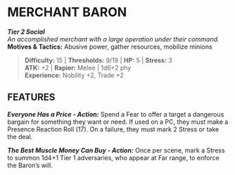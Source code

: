# MERCHANT BARON

***Tier 2 Social***  
*An accomplished merchant with a large operation under their command.*  
**Motives & Tactics:** Abusive power, gather resources, mobilize minions

> **Difficulty:** 15 | **Thresholds:** 9/19 | **HP:** 5 | **Stress:** 3  
> **ATK:** +2 | **Rapier:** Melee | 1d6+2 phy  
> **Experience:** Nobility +2, Trade +2

## FEATURES

***Everyone Has a Price - Action:*** Spend a Fear to offer a target a dangerous bargain for something they want or need. If used on a PC, they must make a Presence Reaction Roll (17). On a failure, they must mark 2 Stress or take the deal.

***The Best Muscle Money Can Buy - Action:*** Once per scene, mark a Stress to summon 1d4+1 Tier 1 adversaries, who appear at Far range, to enforce the Baron’s will.
